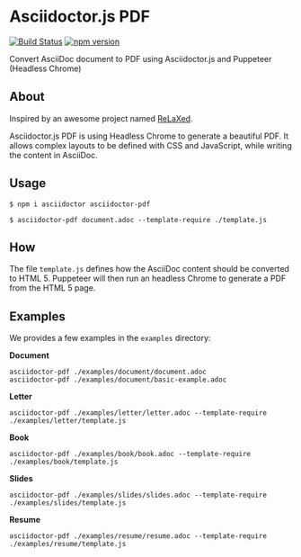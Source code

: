 # Asciidoctor.js PDF

[![Build Status](https://travis-ci.org/Mogztter/asciidoctor-pdf.js.svg?branch=master)](https://travis-ci.org/Mogztter/asciidoctor-pdf.js)
[![npm version](https://img.shields.io/npm/v/asciidoctor-pdf.svg)](https://www.npmjs.org/package/asciidoctor-pdf)

Convert AsciiDoc document to PDF using Asciidoctor.js and Puppeteer (Headless Chrome)

## About

Inspired by an awesome project named [ReLaXed](https://github.com/RelaxedJS/ReLaXed).

Asciidoctor.js PDF is using Headless Chrome to generate a beautiful PDF.
It allows complex layouts to be defined with CSS and JavaScript, while writing the content in AsciiDoc.

## Usage

    $ npm i asciidoctor asciidoctor-pdf

    $ asciidoctor-pdf document.adoc --template-require ./template.js

## How

The file `template.js` defines how the AsciiDoc content should be converted to HTML 5.
Puppeteer will then run an headless Chrome to generate a PDF from the HTML 5 page.

## Examples

We provides a few examples in the `examples` directory:

**Document**

    asciidoctor-pdf ./examples/document/document.adoc
    asciidoctor-pdf ./examples/document/basic-example.adoc

**Letter**

    asciidoctor-pdf ./examples/letter/letter.adoc --template-require ./examples/letter/template.js

**Book**

    asciidoctor-pdf ./examples/book/book.adoc --template-require ./examples/book/template.js

**Slides**

    asciidoctor-pdf ./examples/slides/slides.adoc --template-require ./examples/slides/template.js

**Resume**

    asciidoctor-pdf ./examples/resume/resume.adoc --template-require ./examples/resume/template.js
